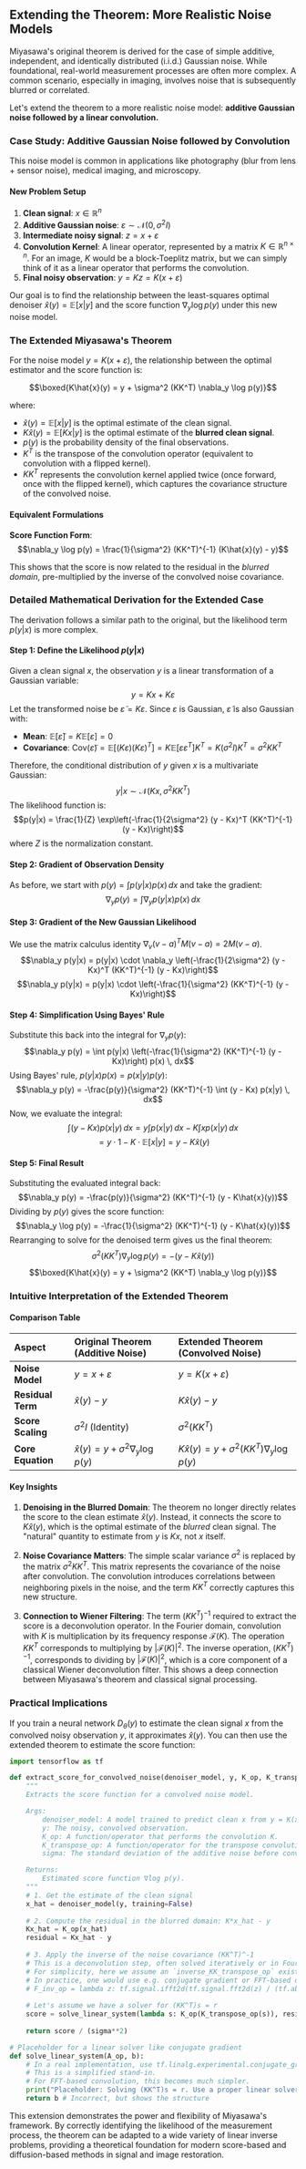 ## Extending the Theorem: More Realistic Noise Models

Miyasawa's original theorem is derived for the case of simple additive, independent, and identically distributed (i.i.d.) Gaussian noise. While foundational, real-world measurement processes are often more complex. A common scenario, especially in imaging, involves noise that is subsequently blurred or correlated.

Let's extend the theorem to a more realistic noise model: **additive Gaussian noise followed by a linear convolution.**

### Case Study: Additive Gaussian Noise followed by Convolution

This noise model is common in applications like photography (blur from lens + sensor noise), medical imaging, and microscopy.

#### New Problem Setup

1.  **Clean signal**: $x \in \mathbb{R}^n$
2.  **Additive Gaussian noise**: $\varepsilon \sim \mathcal{N}(0, \sigma^2 I)$
3.  **Intermediate noisy signal**: $z = x + \varepsilon$
4.  **Convolution Kernel**: A linear operator, represented by a matrix $K \in \mathbb{R}^{n \times n}$. For an image, $K$ would be a block-Toeplitz matrix, but we can simply think of it as a linear operator that performs the convolution.
5.  **Final noisy observation**: $y = Kz = K(x + \varepsilon)$

Our goal is to find the relationship between the least-squares optimal denoiser $\hat{x}(y) = \mathbb{E}[x|y]$ and the score function $\nabla_y \log p(y)$ under this new noise model.

### The Extended Miyasawa's Theorem

For the noise model $y = K(x + \varepsilon)$, the relationship between the optimal estimator and the score function is:

$$\boxed{K\hat{x}(y) = y + \sigma^2 (KK^T) \nabla_y \log p(y)}$$

where:
- $\hat{x}(y) = \mathbb{E}[x|y]$ is the optimal estimate of the clean signal.
- $K\hat{x}(y) = \mathbb{E}[Kx|y]$ is the optimal estimate of the **blurred clean signal**.
- $p(y)$ is the probability density of the final observations.
- $K^T$ is the transpose of the convolution operator (equivalent to convolution with a flipped kernel).
- $KK^T$ represents the convolution kernel applied twice (once forward, once with the flipped kernel), which captures the covariance structure of the convolved noise.

#### Equivalent Formulations

**Score Function Form**:
$$\nabla_y \log p(y) = \frac{1}{\sigma^2} (KK^T)^{-1} (K\hat{x}(y) - y)$$

This shows that the score is now related to the residual in the *blurred domain*, pre-multiplied by the inverse of the convolved noise covariance.

### Detailed Mathematical Derivation for the Extended Case

The derivation follows a similar path to the original, but the likelihood term $p(y|x)$ is more complex.

#### Step 1: Define the Likelihood $p(y|x)$

Given a clean signal $x$, the observation $y$ is a linear transformation of a Gaussian variable:
$$y = Kx + K\varepsilon$$
Let the transformed noise be $\tilde{\varepsilon} = K\varepsilon$. Since $\varepsilon$ is Gaussian, $\tilde{\varepsilon}$ is also Gaussian with:
- **Mean**: $\mathbb{E}[\tilde{\varepsilon}] = K\mathbb{E}[\varepsilon] = 0$
- **Covariance**: $\text{Cov}(\tilde{\varepsilon}) = \mathbb{E}[(K\varepsilon)(K\varepsilon)^T] = K\mathbb{E}[\varepsilon\varepsilon^T]K^T = K(\sigma^2 I)K^T = \sigma^2 KK^T$

Therefore, the conditional distribution of $y$ given $x$ is a multivariate Gaussian:
$$y | x \sim \mathcal{N}(Kx, \sigma^2 KK^T)$$
The likelihood function is:
$$p(y|x) = \frac{1}{Z} \exp\left(-\frac{1}{2\sigma^2} (y - Kx)^T (KK^T)^{-1} (y - Kx)\right)$$
where $Z$ is the normalization constant.

#### Step 2: Gradient of Observation Density

As before, we start with $p(y) = \int p(y|x) p(x) \, dx$ and take the gradient:
$$\nabla_y p(y) = \int \nabla_y p(y|x) p(x) \, dx$$

#### Step 3: Gradient of the New Gaussian Likelihood

We use the matrix calculus identity $\nabla_v (v-a)^T M (v-a) = 2M(v-a)$.
$$\nabla_y p(y|x) = p(y|x) \cdot \nabla_y \left(-\frac{1}{2\sigma^2} (y - Kx)^T (KK^T)^{-1} (y - Kx)\right)$$
$$\nabla_y p(y|x) = p(y|x) \cdot \left(-\frac{1}{\sigma^2} (KK^T)^{-1} (y - Kx)\right)$$

#### Step 4: Simplification Using Bayes' Rule

Substitute this back into the integral for $\nabla_y p(y)$:
$$\nabla_y p(y) = \int p(y|x) \left(-\frac{1}{\sigma^2} (KK^T)^{-1} (y - Kx)\right) p(x) \, dx$$
Using Bayes' rule, $p(y|x)p(x) = p(x|y)p(y)$:
$$\nabla_y p(y) = -\frac{p(y)}{\sigma^2} (KK^T)^{-1} \int (y - Kx) p(x|y) \, dx$$
Now, we evaluate the integral:
$$\int (y - Kx) p(x|y) \, dx = y \int p(x|y) \, dx - K \int x p(x|y) \, dx$$
$$= y \cdot 1 - K \cdot \mathbb{E}[x|y] = y - K\hat{x}(y)$$

#### Step 5: Final Result

Substituting the evaluated integral back:
$$\nabla_y p(y) = -\frac{p(y)}{\sigma^2} (KK^T)^{-1} (y - K\hat{x}(y))$$
Dividing by $p(y)$ gives the score function:
$$\nabla_y \log p(y) = -\frac{1}{\sigma^2} (KK^T)^{-1} (y - K\hat{x}(y))$$
Rearranging to solve for the denoised term gives us the final theorem:
$$\sigma^2 (KK^T) \nabla_y \log p(y) = -(y - K\hat{x}(y))$$
$$\boxed{K\hat{x}(y) = y + \sigma^2 (KK^T) \nabla_y \log p(y)}$$

### Intuitive Interpretation of the Extended Theorem

#### Comparison Table

| Aspect | Original Theorem (Additive Noise) | Extended Theorem (Convolved Noise) |
| :--- | :--- | :--- |
| **Noise Model** | $y = x + \varepsilon$ | $y = K(x + \varepsilon)$ |
| **Residual Term** | $\hat{x}(y) - y$ | $K\hat{x}(y) - y$ |
| **Score Scaling** | $\sigma^2 I$ (Identity) | $\sigma^2 (KK^T)$ |
| **Core Equation**| $\hat{x}(y) = y + \sigma^2 \nabla_y \log p(y)$ | $K\hat{x}(y) = y + \sigma^2 (KK^T) \nabla_y \log p(y)$ |

#### Key Insights

1.  **Denoising in the Blurred Domain**: The theorem no longer directly relates the score to the clean estimate $\hat{x}(y)$. Instead, it connects the score to $K\hat{x}(y)$, which is the optimal estimate of the *blurred* clean signal. The "natural" quantity to estimate from $y$ is $Kx$, not $x$ itself.

2.  **Noise Covariance Matters**: The simple scalar variance $\sigma^2$ is replaced by the matrix $\sigma^2 KK^T$. This matrix represents the covariance of the noise after convolution. The convolution introduces correlations between neighboring pixels in the noise, and the term $KK^T$ correctly captures this new structure.

3.  **Connection to Wiener Filtering**: The term $(KK^T)^{-1}$ required to extract the score is a deconvolution operator. In the Fourier domain, convolution with $K$ is multiplication by its frequency response $\mathcal{F}(K)$. The operation $KK^T$ corresponds to multiplying by $|\mathcal{F}(K)|^2$. The inverse operation, $(KK^T)^{-1}$, corresponds to dividing by $|\mathcal{F}(K)|^2$, which is a core component of a classical Wiener deconvolution filter. This shows a deep connection between Miyasawa's theorem and classical signal processing.

### Practical Implications

If you train a neural network $D_\theta(y)$ to estimate the clean signal $x$ from the convolved noisy observation $y$, it approximates $\hat{x}(y)$. You can then use the extended theorem to estimate the score function:

```python
import tensorflow as tf

def extract_score_for_convolved_noise(denoiser_model, y, K_op, K_transpose_op, sigma):
    """
    Extracts the score function for a convolved noise model.

    Args:
        denoiser_model: A model trained to predict clean x from y = K(x + noise).
        y: The noisy, convolved observation.
        K_op: A function/operator that performs the convolution K.
        K_transpose_op: A function/operator for the transpose convolution K^T.
        sigma: The standard deviation of the additive noise before convolution.

    Returns:
        Estimated score function ∇log p(y).
    """
    # 1. Get the estimate of the clean signal
    x_hat = denoiser_model(y, training=False)
    
    # 2. Compute the residual in the blurred domain: K*x_hat - y
    Kx_hat = K_op(x_hat)
    residual = Kx_hat - y
    
    # 3. Apply the inverse of the noise covariance (KK^T)^-1
    # This is a deconvolution step, often solved iteratively or in Fourier space.
    # For simplicity, here we assume an `inverse_KK_transpose_op` exists.
    # In practice, one would use e.g. conjugate gradient or FFT-based division.
    # F_inv_op = lambda z: tf.signal.ifft2d(tf.signal.fft2d(z) / (tf.abs(F_K)**2 + 1e-6))
    
    # Let's assume we have a solver for (KK^T)s = r
    score = solve_linear_system(lambda s: K_op(K_transpose_op(s)), residual)
    
    return score / (sigma**2)

# Placeholder for a linear solver like conjugate gradient
def solve_linear_system(A_op, b):
    # In a real implementation, use tf.linalg.experimental.conjugate_gradient
    # This is a simplified stand-in.
    # For FFT-based convolution, this becomes much simpler.
    print("Placeholder: Solving (KK^T)s = r. Use a proper linear solver.")
    return b # Incorrect, but shows the structure
```

This extension demonstrates the power and flexibility of Miyasawa's framework. By correctly identifying the likelihood of the measurement process, the theorem can be adapted to a wide variety of linear inverse problems, providing a theoretical foundation for modern score-based and diffusion-based methods in signal and image restoration.